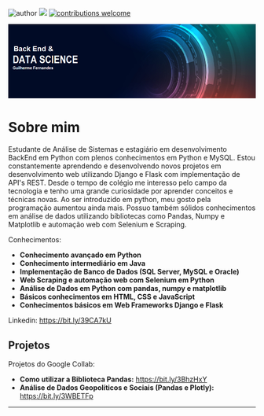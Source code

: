 ![author](https://img.shields.io/badge/author-Gui_Fernandes-red.svg) [![](https://img.shields.io/badge/python-3.7+-blue.svg)](https://www.python.org/downloads/release/python-365/) [![contributions welcome](https://img.shields.io/badge/contributions-welcome-brightgreen.svg?style=flat)](https://github.com/carlosfab/data_science/issues)

<p align="center">
  <img src="Banner 2.0.png" >
</p>

# Sobre mim

 Estudante de Análise de Sistemas e estagiário em desenvolvimento BackEnd em Python com plenos conhecimentos em Python e MySQL. Estou constantemente aprendendo e desenvolvendo novos projetos em desenvolvimento web utilizando Django e Flask com implementação de API's REST. Desde o tempo de colégio me interesso pelo campo da tecnologia e tenho uma grande curiosidade por aprender conceitos e técnicas novas. Ao ser introduzido em python, meu gosto pela programação aumentou ainda mais. Possuo também sólidos conhecimentos em análise de dados utilizando bibliotecas como Pandas, Numpy e Matplotlib e automação web com Selenium e Scraping.
 
 
 Conhecimentos:
 * **Conhecimento avançado em Python**
 * **Conhecimento intermediário em Java**
 * **Implementação de Banco de Dados (SQL Server, MySQL e Oracle)**
 * **Web Scraping e automação web com Selenium em Python**
 * **Análise de Dados em Python com pandas, numpy e matplotlib**
 * **Básicos conhecimentos em HTML, CSS e JavaScript**
 * **Conhecimentos básicos em Web Frameworks Django e Flask**
 

Linkedin: https://bit.ly/39CA7kU

## Projetos
Projetos do Google Collab:

* **Como utilizar a Biblioteca Pandas:** https://bit.ly/3BhzHxY
* **Análise de Dados Geopolíticos e Sociais (Pandas e Plotly):** https://bit.ly/3WBETFp
--------------------------------------------------------------------

